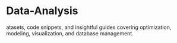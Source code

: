 # Data-Analysis
atasets, code snippets, and insightful guides covering optimization, modeling, visualization, and database management.
